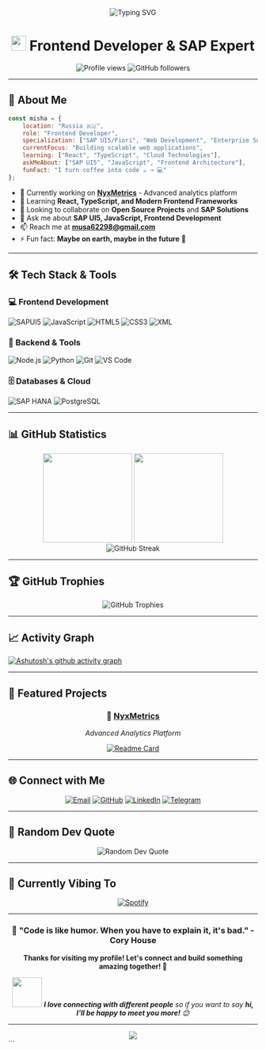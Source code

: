 <div align="center">
  <img src="https://readme-typing-svg.demolab.com?font=Fira+Code&size=32&duration=2800&pause=2000&color=A9FEF7&center=true&vCenter=true&width=940&lines=Hi+there!+I'm+Misha+%F0%9F%91%8B;Frontend+Developer+%7C+SAP+Specialist;Building+amazing+web+experiences" alt="Typing SVG" />
</div>

<h1 align="center">
  <img src="https://media.giphy.com/media/hvRJCLFzcasrR4ia7z/giphy.gif" width="30px"/> 
  Frontend Developer & SAP Expert
</h1>

<div align="center">
  <img src="https://komarev.com/ghpvc/?username=sshyta&label=Profile%20views&color=0e75b6&style=flat" alt="Profile views" />
  <img src="https://img.shields.io/github/followers/sshyta?label=Followers&style=social" alt="GitHub followers" />
</div>

---

## 🚀 About Me

```javascript
const misha = {
    location: "Russia 🇷🇺",
    role: "Frontend Developer",
    specialization: ["SAP UI5/Fiori", "Web Development", "Enterprise Solutions"],
    currentFocus: "Building scalable web applications",
    learning: ["React", "TypeScript", "Cloud Technologies"],
    askMeAbout: ["SAP UI5", "JavaScript", "Frontend Architecture"],
    funFact: "I turn coffee into code ☕ → 💻"
};
```

- 🔭 Currently working on **[NyxMetrics](https://github.com/sshyta/NyxMetrics)** - Advanced analytics platform
- 🌱 Learning **React, TypeScript, and Modern Frontend Frameworks**
- 👯 Looking to collaborate on **Open Source Projects** and **SAP Solutions**
- 💬 Ask me about **SAP UI5, JavaScript, Frontend Development**
- 📫 Reach me at **musa62298@gmail.com**
- ⚡ Fun fact: **Maybe on earth, maybe in the future** 🌌

---

## 🛠️ Tech Stack & Tools

### 💻 Frontend Development
![SAPUI5](https://img.shields.io/badge/SAP%20UI5-0FAAFF?style=for-the-badge&logo=sap&logoColor=white)
![JavaScript](https://img.shields.io/badge/JavaScript-F7DF1E?style=for-the-badge&logo=javascript&logoColor=black)
![HTML5](https://img.shields.io/badge/HTML5-E34F26?style=for-the-badge&logo=html5&logoColor=white)
![CSS3](https://img.shields.io/badge/CSS3-1572B6?style=for-the-badge&logo=css3&logoColor=white)
![XML](https://img.shields.io/badge/XML-FF6600?style=for-the-badge&logo=xml&logoColor=white)

### 🔧 Backend & Tools
![Node.js](https://img.shields.io/badge/Node.js-339933?style=for-the-badge&logo=nodedotjs&logoColor=white)
![Python](https://img.shields.io/badge/Python-3776AB?style=for-the-badge&logo=python&logoColor=white)
![Git](https://img.shields.io/badge/Git-F05032?style=for-the-badge&logo=git&logoColor=white)
![VS Code](https://img.shields.io/badge/VS%20Code-007ACC?style=for-the-badge&logo=visualstudiocode&logoColor=white)

### 🗄️ Databases & Cloud
![SAP HANA](https://img.shields.io/badge/SAP%20HANA-0FAAFF?style=for-the-badge&logo=sap&logoColor=white)
![PostgreSQL](https://img.shields.io/badge/PostgreSQL-336791?style=for-the-badge&logo=postgresql&logoColor=white)

---

## 📊 GitHub Statistics

<div align="center">
  <img height="180em" src="https://github-readme-stats.vercel.app/api?username=sshyta&show_icons=true&theme=tokyonight&include_all_commits=true&count_private=true"/>
  <img height="180em" src="https://github-readme-stats.vercel.app/api/top-langs/?username=sshyta&layout=compact&langs_count=8&theme=tokyonight"/>
</div>

<div align="center">
  <img src="https://github-readme-streak-stats.herokuapp.com/?user=sshyta&theme=tokyonight" alt="GitHub Streak" />
</div>

---

## 🏆 GitHub Trophies
<div align="center">
  <img src="https://github-profile-trophy.vercel.app/?username=sshyta&theme=tokyonight&no-frame=false&no-bg=false&margin-w=4" alt="GitHub Trophies" />
</div>

---

## 📈 Activity Graph
[![Ashutosh's github activity graph](https://github-readme-activity-graph.vercel.app/graph?username=sshyta&theme=tokyo-night&hide_border=true)](https://github.com/ashutosh00710/github-readme-activity-graph)

---

## 🎯 Featured Projects

<div align="center">

### 🌟 [NyxMetrics](https://github.com/sshyta/NyxMetrics)
*Advanced Analytics Platform*

[![Readme Card](https://github-readme-stats.vercel.app/api/pin/?username=sshyta&repo=NyxMetrics&theme=tokyonight)](https://github.com/sshyta/NyxMetrics)

</div>

---

## 🌐 Connect with Me

<div align="center">
  
[![Email](https://img.shields.io/badge/Email-D14836?style=for-the-badge&logo=gmail&logoColor=white)](mailto:musa62298@gmail.com)
[![GitHub](https://img.shields.io/badge/GitHub-100000?style=for-the-badge&logo=github&logoColor=white)](https://github.com/sshyta)
[![LinkedIn](https://img.shields.io/badge/LinkedIn-0077B5?style=for-the-badge&logo=linkedin&logoColor=white)](https://linkedin.com/in/yourprofile)
[![Telegram](https://img.shields.io/badge/Telegram-2CA5E0?style=for-the-badge&logo=telegram&logoColor=white)](https://t.me/yourusername)

</div>

---

## 💭 Random Dev Quote
<div align="center">
  <img src="https://quotes-github-readme.vercel.app/api?type=horizontal&theme=tokyonight" alt="Random Dev Quote"/>
</div>

---

## 🎵 Currently Vibing To
<div align="center">
  
[![Spotify](https://spotify-github-profile.vercel.app/api/spotify-playing)](https://spotify-github-profile.vercel.app/api/spotify-playing)

</div>

---

<div align="center">
  
### 🌟 "Code is like humor. When you have to explain it, it's bad." - Cory House

**Thanks for visiting my profile! Let's connect and build something amazing together! 🚀**

<img src="https://media.giphy.com/media/LnQjpWaON8nhr21vNW/giphy.gif" width="60"> <em><b>I love connecting with different people</b> so if you want to say <b>hi, I'll be happy to meet you more!</b> 😊</em>

</div>

---

<div align="center">
  <img src="https://capsule-render.vercel.app/api?type=waving&color=gradient&height=100&section=footer"/>
</div>
```
